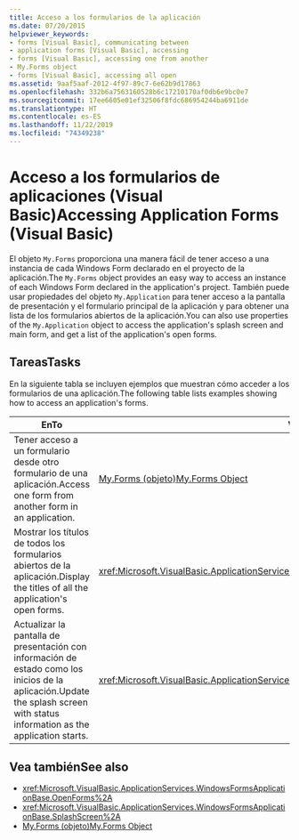 ```yaml
---
title: Acceso a los formularios de la aplicación
ms.date: 07/20/2015
helpviewer_keywords:
- forms [Visual Basic], communicating between
- application forms [Visual Basic], accessing
- forms [Visual Basic], accessing one from another
- My.Forms object
- forms [Visual Basic], accessing all open
ms.assetid: 9aaf5aaf-2012-4f97-89c7-6e62b9d17863
ms.openlocfilehash: 332b6a7563160528b6c17210170af0db6e9bc0e7
ms.sourcegitcommit: 17ee6605e01ef32506f8fdc686954244ba6911de
ms.translationtype: HT
ms.contentlocale: es-ES
ms.lasthandoff: 11/22/2019
ms.locfileid: "74349238"
---
```

# <a name="accessing-application-forms-visual-basic"></a><span data-ttu-id="36094-102">Acceso a los formularios de aplicaciones (Visual Basic)</span><span class="sxs-lookup"><span data-stu-id="36094-102">Accessing Application Forms (Visual Basic)</span></span>

<span data-ttu-id="36094-103">El objeto `My.Forms` proporciona una manera fácil de tener acceso a una instancia de cada Windows Form declarado en el proyecto de la aplicación.</span><span class="sxs-lookup"><span data-stu-id="36094-103">The `My.Forms` object provides an easy way to access an instance of each Windows Form declared in the application's project.</span></span> <span data-ttu-id="36094-104">También puede usar propiedades del objeto `My.Application` para tener acceso a la pantalla de presentación y el formulario principal de la aplicación y para obtener una lista de los formularios abiertos de la aplicación.</span><span class="sxs-lookup"><span data-stu-id="36094-104">You can also use properties of the `My.Application` object to access the application's splash screen and main form, and get a list of the application's open forms.</span></span>  
  
## <a name="tasks"></a><span data-ttu-id="36094-105">Tareas</span><span class="sxs-lookup"><span data-stu-id="36094-105">Tasks</span></span>  

 <span data-ttu-id="36094-106">En la siguiente tabla se incluyen ejemplos que muestran cómo acceder a los formularios de una aplicación.</span><span class="sxs-lookup"><span data-stu-id="36094-106">The following table lists examples showing how to access an application's forms.</span></span>  
  
|<span data-ttu-id="36094-107">En</span><span class="sxs-lookup"><span data-stu-id="36094-107">To</span></span>|<span data-ttu-id="36094-108">Vea</span><span class="sxs-lookup"><span data-stu-id="36094-108">See</span></span>|  
|---|---|  
|<span data-ttu-id="36094-109">Tener acceso a un formulario desde otro formulario de una aplicación.</span><span class="sxs-lookup"><span data-stu-id="36094-109">Access one form from another form in an application.</span></span>|[<span data-ttu-id="36094-110">My.Forms (objeto)</span><span class="sxs-lookup"><span data-stu-id="36094-110">My.Forms Object</span></span>](../../../visual-basic/language-reference/objects/my-forms-object.md)|  
|<span data-ttu-id="36094-111">Mostrar los títulos de todos los formularios abiertos de la aplicación.</span><span class="sxs-lookup"><span data-stu-id="36094-111">Display the titles of all the application's open forms.</span></span>|<xref:Microsoft.VisualBasic.ApplicationServices.WindowsFormsApplicationBase.OpenForms%2A>|  
|<span data-ttu-id="36094-112">Actualizar la pantalla de presentación con información de estado como los inicios de la aplicación.</span><span class="sxs-lookup"><span data-stu-id="36094-112">Update the splash screen with status information as the application starts.</span></span>|<xref:Microsoft.VisualBasic.ApplicationServices.WindowsFormsApplicationBase.SplashScreen%2A>|  
  
## <a name="see-also"></a><span data-ttu-id="36094-113">Vea también</span><span class="sxs-lookup"><span data-stu-id="36094-113">See also</span></span>

- <xref:Microsoft.VisualBasic.ApplicationServices.WindowsFormsApplicationBase.OpenForms%2A>
- <xref:Microsoft.VisualBasic.ApplicationServices.WindowsFormsApplicationBase.SplashScreen%2A>
- [<span data-ttu-id="36094-114">My.Forms (objeto)</span><span class="sxs-lookup"><span data-stu-id="36094-114">My.Forms Object</span></span>](../../../visual-basic/language-reference/objects/my-forms-object.md)
